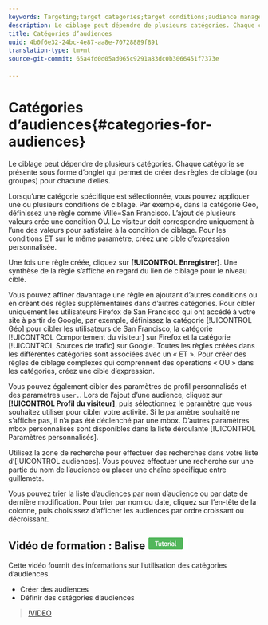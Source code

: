 ```yaml
---
keywords: Targeting;target categories;target conditions;audience manager;custom profile parameters;visitor profile;custom user parameters;target rules
description: Le ciblage peut dépendre de plusieurs catégories. Chaque catégorie se présente sous forme d’onglet qui permet de créer des règles de ciblage (ou groupes) pour chacune d’elles.
title: Catégories d’audiences
uuid: 4b0f6e32-24bc-4e87-aa8e-70728889f891
translation-type: tm+mt
source-git-commit: 65a4fd0d05ad065c9291a83dc0b3066451f7373e

---
```



# Catégories d’audiences{#categories-for-audiences}

Le ciblage peut dépendre de plusieurs catégories. Chaque catégorie se présente sous forme d’onglet qui permet de créer des règles de ciblage (ou groupes) pour chacune d’elles.

Lorsqu’une catégorie spécifique est sélectionnée, vous pouvez appliquer une ou plusieurs conditions de ciblage. Par exemple, dans la catégorie Géo, définissez une règle comme Ville=San Francisco. L’ajout de plusieurs valeurs crée une condition OU. Le visiteur doit correspondre uniquement à l’une des valeurs pour satisfaire à la condition de ciblage. Pour les conditions ET sur le même paramètre, créez une cible d’expression personnalisée.

Une fois une règle créée, cliquez sur **[!UICONTROL Enregistrer]**. Une synthèse de la règle s’affiche en regard du lien de ciblage pour le niveau ciblé.

Vous pouvez affiner davantage une règle en ajoutant d’autres conditions ou en créant des règles supplémentaires dans d’autres catégories. Pour cibler uniquement les utilisateurs Firefox de San Francisco qui ont accédé à votre site à partir de Google, par exemple, définissez la catégorie [!UICONTROL Géo] pour cibler les utilisateurs de San Francisco, la catégorie [!UICONTROL Comportement du visiteur] sur Firefox et la catégorie [!UICONTROL Sources de trafic] sur Google. Toutes les règles créées dans les différentes catégories sont associées avec un « ET ». Pour créer des règles de ciblage complexes qui comprennent des opérations « OU » dans les catégories, créez une cible d’expression.

Vous pouvez également cibler des paramètres de profil personnalisés et des paramètres `user.`. Lors de l’ajout d’une audience, cliquez sur **[!UICONTROL Profil du visiteur]**, puis sélectionnez le paramètre que vous souhaitez utiliser pour cibler votre activité. Si le paramètre souhaité ne s’affiche pas, il n’a pas été déclenché par une mbox. D’autres paramètres mbox personnalisés sont disponibles dans la liste déroulante [!UICONTROL Paramètres personnalisés].

Utilisez la zone de recherche pour effectuer des recherches dans votre liste d’[!UICONTROL audiences]. Vous pouvez effectuer une recherche sur une partie du nom de l’audience ou placer une chaîne spécifique entre guillemets.

Vous pouvez trier la liste d’audiences par nom d’audience ou par date de dernière modification. Pour trier par nom ou date, cliquez sur l’en-tête de la colonne, puis choisissez d’afficher les audiences par ordre croissant ou décroissant.

## Vidéo de formation : Balise ![Didacticiel de création d’audiences](/help/assets/tutorial.png)

Cette vidéo fournit des informations sur l’utilisation des catégories d’audiences.

* Créer des audiences
* Définir des catégories d’audiences

>[!VIDEO](https://video.tv.adobe.com/v/17392)